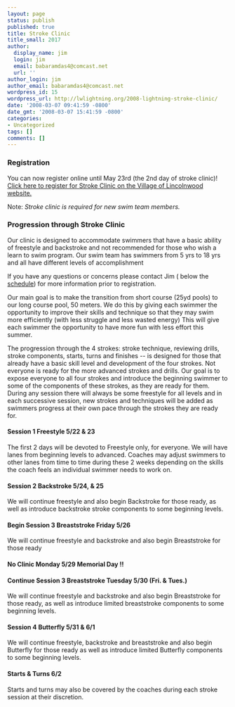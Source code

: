 ```yaml
---
layout: page
status: publish
published: true
title: Stroke Clinic
title_small: 2017
author:
  display_name: jim
  login: jim
  email: babaramdas4@comcast.net
  url: ''
author_login: jim
author_email: babaramdas4@comcast.net
wordpress_id: 15
wordpress_url: http://lwlightning.org/2008-lightning-stroke-clinic/
date: '2008-03-07 09:41:59 -0800'
date_gmt: '2008-03-07 15:41:59 -0800'
categories:
- Uncategorized
tags: []
comments: []
---
```


### Registration

You can now register online until May 23rd (the 2nd day of stroke clinic)! <a href='https://web1.vermontsystems.com/wbwsc/illincolnwoodwt.wsc/search.html?SessionID=%3C?VSI%E2%80%90SessionID?%3E&amp;module=AR&primarycode=206611'>Click here to register for Stroke Clinic on the Village of Lincolnwood website.</a>

Note: _Stroke clinic is required for new swim team members._


### Progression through Stroke Clinic

Our clinic is designed to accommodate swimmers that have a basic ability of freestyle and backstroke and not recommended for those who wish a learn to swim program. Our swim team has swimmers from 5 yrs to 18 yrs and all have different levels of accomplishment

If you have any questions or concerns please contact Jim ( below the <a title="Registration &amp; Schedule" href="/stroke-clinic/registration-schedule/">schedule</a>) for more information prior to registration.

Our main goal is to make the transition from short course (25yd pools) to our long course pool, 50 meters. We do this by giving each swimmer the opportunity to improve their skills and technique so that they may swim more efficiently (with less struggle and less wasted energy) This will give each swimmer the opportunity to have more fun with less effort this summer.

The progression through the 4 strokes: stroke technique, reviewing drills, stroke components, starts, turns and finishes -- is designed for those that already have a basic skill level and development of the four strokes. Not everyone is ready for the more advanced strokes and drills. Our goal is to expose everyone to all four strokes and introduce the beginning swimmer to some of the components of these strokes, as they are ready for them. During any session there will always be some freestyle for all levels and in each successive session, new strokes and techniques will be added as swimmers progress at their own pace through the strokes they are ready for.

#### Session 1 Freestyle 5/22 &amp; 23

The first 2 days will be devoted to Freestyle only, for everyone. We will have lanes from beginning levels to advanced. Coaches may adjust swimmers to other lanes from time to time during these 2 weeks depending on the skills the coach feels an individual swimmer needs to work on.

#### Session 2 Backstroke 5/24, &amp; 25

We will continue freestyle and also begin Backstroke for those ready, as well as introduce backstroke stroke components to some beginning levels.

#### Begin Session 3 Breaststroke Friday 5/26

We will continue freestyle and backstroke and also begin Breaststroke for those ready

#### No Clinic Monday 5/29 Memorial Day !!

#### Continue Session 3 Breaststroke Tuesday 5/30  (Fri. &amp; Tues.)

We will continue freestyle and backstroke and also begin Breaststroke for those ready, as well as introduce limited breaststroke components to some beginning levels.

#### Session 4 Butterfly 5/31 &amp; 6/1

We will continue freestyle, backstroke and breaststroke and also begin Butterfly for those ready as well as introduce limited Butterfly components to some beginning levels.

#### Starts &amp; Turns 6/2

Starts and turns may also be covered by the coaches during each stroke session at their discretion.
